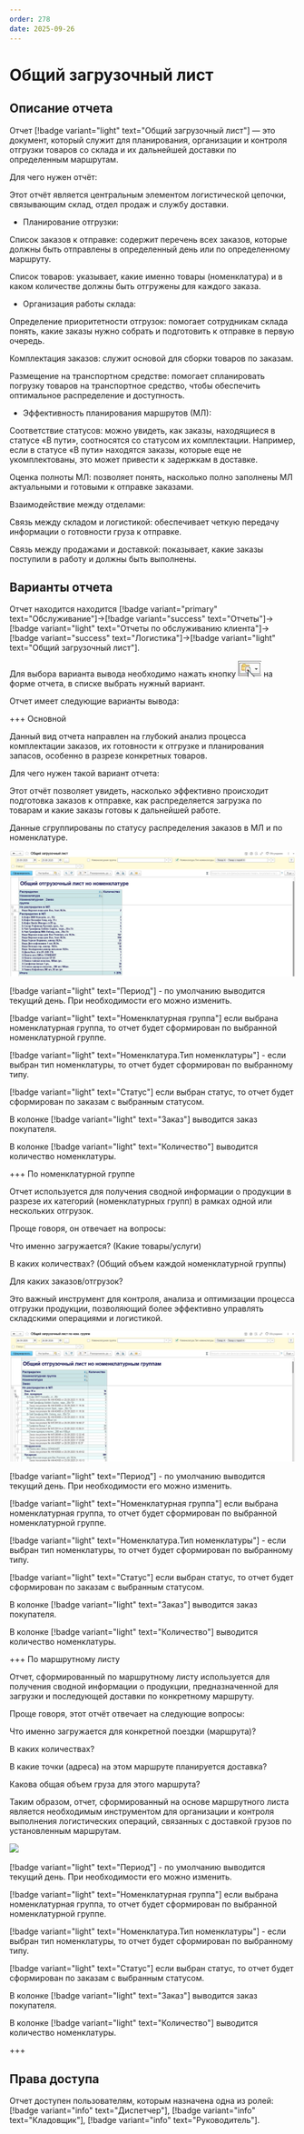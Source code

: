 ```yaml
---
order: 278
date: 2025-09-26
---
```

# Общий загрузочный лист

## Описание отчета

Отчет [!badge variant="light" text="Общий загрузочный лист"] — это документ, который служит для планирования, организации и контроля отгрузки товаров со склада и их дальнейшей доставки по определенным маршрутам.

Для чего нужен отчёт:

Этот отчёт является центральным элементом логистической цепочки, связывающим склад, отдел продаж и службу доставки.

- Планирование отгрузки:

Список заказов к отправке: содержит перечень всех заказов, которые должны быть отправлены в определенный день или по определенному маршруту.

Список товаров: указывает, какие именно товары (номенклатура) и в каком количестве должны быть отгружены для каждого заказа.

- Организация работы склада:

Определение приоритетности отгрузок: помогает сотрудникам склада понять, какие заказы нужно собрать и подготовить к отправке в первую очередь.

Комплектация заказов: служит основой для сборки товаров по заказам.

Размещение на транспортном средстве: помогает спланировать погрузку товаров на транспортное средство, чтобы обеспечить оптимальное распределение и доступность.

- Эффективность планирования маршрутов (МЛ):

Соответствие статусов: можно увидеть, как заказы, находящиеся в статусе «В пути», соотносятся со статусом их комплектации. 
Например, если в статусе «В пути» находятся заказы, которые еще не укомплектованы, это может привести к задержкам в доставке.

Оценка полноты МЛ: позволяет понять, насколько полно заполнены МЛ актуальными и готовыми к отправке заказами.

Взаимодействие между отделами:

Связь между складом и логистикой: обеспечивает четкую передачу информации о готовности груза к отправке.

Связь между продажами и доставкой: показывает, какие заказы поступили в работу и должны быть выполнены.

## Варианты отчета

Отчет находится находится [!badge variant="primary" text="Обслуживание"]->[!badge variant="success" text="Отчеты"]->[!badge variant="light" text="Отчеты по обслуживанию клиента"]->[!badge variant="success" text="Логистика"]->[!badge variant="light" text="Общий загрузочный лист"].

Для выбора варианта вывода необходимо нажать кнопку ![](\images\изменения\долги.jpg) на форме отчета, в списке выбрать нужный вариант.

Отчет имеет следующие варианты вывода:

+++ Основной

Данный вид отчета направлен на глубокий анализ процесса комплектации заказов, 
их готовности к отгрузке и планирования запасов, особенно в разрезе конкретных товаров.

Для чего нужен такой вариант отчета:

Этот отчёт позволяет увидеть, насколько эффективно происходит подготовка заказов к отправке, как распределяется загрузка по товарам и какие заказы готовы к дальнейшей работе.

Данные сгруппированы по статусу распределения заказов в МЛ и по номенклатуре.

![](\images\изменения\зл.jpg)

[!badge variant="light" text="Период"] - по умолчанию выводится текущий день. При необходимости его можно изменить.

[!badge variant="light" text="Номенклатурная группа"] если выбрана номенклатурная группа, то отчет будет сформирован по выбранной номенклатурной группе. 

[!badge variant="light" text="Номенклатура.Тип номенклатуры"] - если выбран тип номенклатуры, то отчет будет сформирован по выбранному типу.

[!badge variant="light" text="Статус"] если выбран статус, то отчет будет сформирован по заказам с выбранным статусом.

В колонке [!badge variant="light" text="Заказ"] выводится заказ покупателя.

В колонке [!badge variant="light" text="Количество"] выводится количество номенклатуры.

+++ По номенклатурной группе

Отчет используется для получения сводной информации о продукции в разрезе их категорий (номенклатурных групп) в рамках одной или нескольких отгрузок.

Проще говоря, он отвечает на вопросы:

Что именно загружается? (Какие товары/услуги)

В каких количествах? (Общий объем каждой номенклатурной группы)

Для каких заказов/отгрузок? 

Это важный инструмент для контроля, анализа и оптимизации процесса отгрузки продукции, позволяющий более эффективно управлять складскими операциями и логистикой.

![](\images\изменения\зл1.jpg)

[!badge variant="light" text="Период"] - по умолчанию выводится текущий день. При необходимости его можно изменить.

[!badge variant="light" text="Номенклатурная группа"] если выбрана номенклатурная группа, то отчет будет сформирован по выбранной номенклатурной группе. 

[!badge variant="light" text="Номенклатура.Тип номенклатуры"] - если выбран тип номенклатуры, то отчет будет сформирован по выбранному типу.

[!badge variant="light" text="Статус"] если выбран статус, то отчет будет сформирован по заказам с выбранным статусом.

В колонке [!badge variant="light" text="Заказ"] выводится заказ покупателя.

В колонке [!badge variant="light" text="Количество"] выводится количество номенклатуры.

+++ По маршрутному листу

Отчет, сформированный по маршрутному листу используется для получения сводной информации о продукции, предназначенной для загрузки и последующей доставки по конкретному маршруту.

Проще говоря, этот отчёт отвечает на следующие вопросы:

Что именно загружается для конкретной поездки (маршрута)?

В каких количествах?

В какие точки (адреса) на этом маршруте планируется доставка?

Какова общая объем груза для этого маршрута?

Таким образом, отчет, сформированный на основе маршрутного листа является необходимым инструментом для организации и контроля выполнения логистических операций, связанных с доставкой грузов по установленным маршрутам.

![](\images\изменения\зл2.jpg)

[!badge variant="light" text="Период"] - по умолчанию выводится текущий день. При необходимости его можно изменить.

[!badge variant="light" text="Номенклатурная группа"] если выбрана номенклатурная группа, то отчет будет сформирован по выбранной номенклатурной группе. 

[!badge variant="light" text="Номенклатура.Тип номенклатуры"] - если выбран тип номенклатуры, то отчет будет сформирован по выбранному типу.

[!badge variant="light" text="Статус"] если выбран статус, то отчет будет сформирован по заказам с выбранным статусом.

В колонке [!badge variant="light" text="Заказ"] выводится заказ покупателя.

В колонке [!badge variant="light" text="Количество"] выводится количество номенклатуры.

+++

## Права доступа

Отчет доступен пользователям, которым назначена одна из ролей: [!badge variant="info" text="Диспетчер"], [!badge variant="info" text="Кладовщик"], [!badge variant="info" text="Руководитель"].

